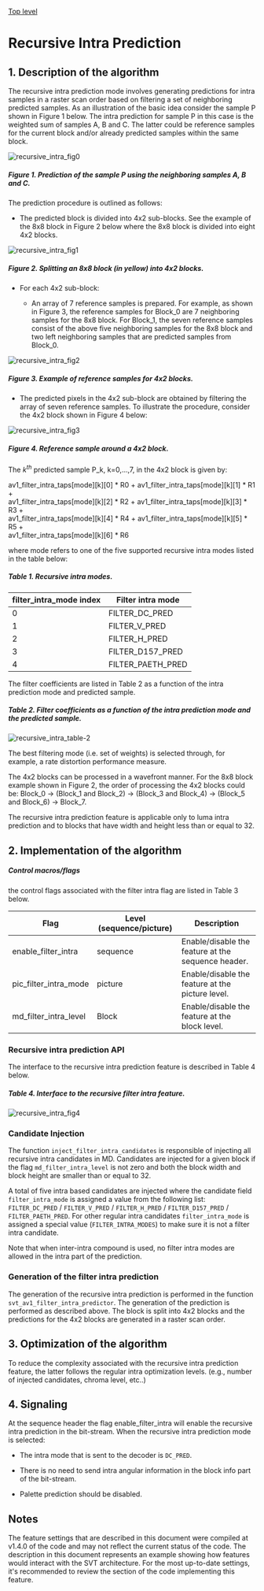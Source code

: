 [Top level](../README.md)

# Recursive Intra Prediction

## 1. Description of the algorithm

The recursive intra prediction mode involves generating predictions for intra
samples in a raster scan order based on filtering a set of neighboring
predicted samples. As an illustration of the basic idea consider the sample P
shown in Figure 1 below. The intra prediction for sample P in this case is the
weighted sum of samples A, B and C. The latter could be reference samples for
the current block and/or already predicted samples within the same block.

![recursive_intra_fig0](./img/recursive_intra_fig0.png)

##### Figure 1. Prediction of the sample P using the neighboring samples A, B and C.

The prediction procedure is outlined as follows:

  - The predicted block is divided into 4x2 sub-blocks.
    See the example of the 8x8 block in Figure 2 below where the 8x8 block is divided into eight 4x2 blocks.

![recursive_intra_fig1](./img/recursive_intra_fig1.png)

##### Figure 2. Splitting an 8x8 block (in yellow) into 4x2 blocks.

  - For each 4x2 sub-block:

      - An array of 7 reference samples is prepared. For example, as shown
        in Figure 3, the reference samples for Block\_0 are 7 neighboring samples for the 8x8 block.
        For Block\_1, the seven reference samples consist of the above five neighboring samples for the 8x8 block
        and two left neighboring samples that are predicted samples from Block\_0.

![recursive_intra_fig2](./img/recursive_intra_fig2.png)

##### Figure 3. Example of reference samples for 4x2 blocks.

  - The predicted pixels in the 4x2 sub-block are obtained by filtering the array of seven reference samples.
    To illustrate the procedure, consider the 4x2 block shown in Figure 4 below:

![recursive_intra_fig3](./img/recursive_intra_fig3.png)

##### Figure 4. Reference sample around a 4x2 block.

The $`k^{th}`$ predicted sample P_k, k=0,…,7, in the 4x2 block is given
by:

av1_filter_intra_taps[mode][k][0] * R0 + av1_filter_intra_taps[mode][k][1] * R1 +\
av1_filter_intra_taps[mode][k][2] * R2 + av1_filter_intra_taps[mode][k][3] * R3 +\
av1_filter_intra_taps[mode][k][4] * R4 + av1_filter_intra_taps[mode][k][5] * R5 +\
av1_filter_intra_taps[mode][k][6] * R6

where mode refers to one of the five supported recursive intra modes listed in the table below:

##### Table 1. Recursive intra modes.

| **filter\_intra\_mode index** | **Filter intra mode** |
| ----------------------------- | --------------------- |
| 0                             | FILTER\_DC\_PRED      |
| 1                             | FILTER\_V\_PRED       |
| 2                             | FILTER\_H\_PRED       |
| 3                             | FILTER\_D157\_PRED    |
| 4                             | FILTER\_PAETH\_PRED   |

The filter coefficients are listed in Table 2 as a function of the intra
prediction mode and predicted sample.

##### Table 2. Filter coefficients as a function of the intra prediction mode and the predicted sample.

![recursive_intra_table-2](./img/recursive_intra_table-2.png)

The best filtering mode (i.e. set of weights) is selected through, for
example, a rate distortion performance measure.

The 4x2 blocks can be processed in a wavefront manner. For the 8x8 block
example shown in Figure 2, the order of processing the 4x2 blocks could
be: Block\_0 → (Block\_1 and Block\_2) → (Block\_3 and Block\_4) →
(Block\_5 and Block\_6) → Block\_7.

The recursive intra prediction feature is applicable only to luma intra
prediction and to blocks that have width and height less than or equal to 32.

## 2. Implementation of the algorithm

##### Control macros/flags

the control flags associated with the filter intra flag are listed in Table 3 below.

| **Flag**                 | **Level (sequence/picture)** | **Description**                                    |
| ------------------------ | ---------------------------- | -------------------------------------------------- |
| enable\_filter\_intra    | sequence                     | Enable/disable the feature at the sequence header. |
| pic\_filter\_intra\_mode | picture                      | Enable/disable the feature at the picture level.   |
| md_filter_intra_level    | Block                        | Enable/disable the feature at the block level.     |


### Recursive intra prediction API

The interface to the recursive intra prediction feature is described in Table 4
below.

##### Table 4. Interface to the recursive filter intra feature.

![recursive_intra_fig4](./img/recursive_intra_fig4.png)

### Candidate Injection

The function ```inject_filter_intra_candidates``` is responsible of injecting
all recursive intra candidates in MD. Candidates are injected for a given block
if the flag ```md_filter_intra_level``` is not zero and both the block width
and block height are smaller than or equal to 32.

A total of five intra based candidates are injected where the candidate field
```filter_intra_mode``` is assigned a value from the following list:
```FILTER_DC_PRED``` / ```FILTER_V_PRED``` / ```FILTER_H_PRED``` /
```FILTER_D157_PRED``` / ```FILTER_PAETH_PRED```. For other regular intra
candidates ```filter_intra_mode``` is assigned a special value
(```FILTER_INTRA_MODES```) to make sure it is not a filter intra candidate.

Note that when inter-intra compound is used, no filter intra modes are allowed
in the intra part of the prediction.

### Generation of the filter intra prediction

The generation of the recursive intra prediction is performed in the function
```svt_av1_filter_intra_predictor```. The generation of the prediction is
performed as described above. The block is split into 4x2 blocks and the
predictions for the 4x2 blocks are generated in a raster scan order.

## 3. Optimization of the algorithm

To reduce the complexity associated with the recursive intra prediction
feature, the latter follows the regular intra optimization levels. (e.g.,
number of injected candidates, chroma level, etc..)

## 4. Signaling

At the sequence header the flag enable_filter_intra will enable the recursive
intra prediction in the bit-stream. When the recursive intra prediction mode is
selected:

  - The intra mode that is sent to the decoder is ```DC_PRED```.

  - There is no need to send intra angular information in the block info part of the bit-stream.

  - Palette prediction should be disabled.

## Notes

The feature settings that are described in this document were compiled at
v1.4.0 of the code and may not reflect the current status of the code. The
description in this document represents an example showing how features would
interact with the SVT architecture. For the most up-to-date settings, it's
recommended to review the section of the code implementing this feature.
